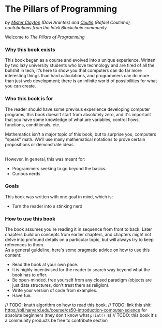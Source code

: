 # The Pillars of Programming
_by [Mister Clayton](https://github.com/misterclayt0n) (Davi Arantes) and [Coutin](https://github.com/c0utin) (Rafael Coutinho), contributions from the Inteli Blockchain community_

Welcome to _The Pillars of Programming_

### Why this book exists
This book began as a course and evolved into a unique experience. Written by two lazy university students who love technology and are tired of all the bullshit in tech, it’s here to show you that computers can do far more interesting things than hard calculations, and programmers can do more than just web development; there is an infinite world of possibilities for what you can create.

### Who this book is for
The reader should have some previous experience developing computer programs, this book doesn't start from absolutely zero, and it's important that you have some knowledge of what are variables, control flows, functions, conditionals, etc.
</br>

Mathematics isn't a major topic of this book, but to surprise you, computers "speak" math. We'll use many mathematical notations to prove certain propositions or demonstrate ideas.

</br>
However, in general, this was meant for:

- Programmers seeking to go beyond the basics.
- Curious nerds.

### Goals
This book was written with one goal in mind, which is:

- Turn the reader into a stinking nerd

### How to use this book
The book assumes you're reading it in sequence from front to back. Later chapters build on concepts from earlier chapters, and chapters might not delve into profound details on a particular topic, but will always try to keep references to them.
</br>
As a general guideline, here's some pragmatic advice on how to use this content:

- Read the book at your own pace.
- It is highly incentivised for the reader to search way beyond what the book has to offer.
- Be open-minded, free yourself from any closed paradigm (objects are just data structures, don't treat them as religion).
- Write your version of code from examples.
- Have fun.

// TODO: knuth algorithm on how to read this book,
// TODO: link this shit: https://pll.harvard.edu/course/cs50-introduction-computer-science for absolute beginners (they don't know what `print()` is)
// TODO: this book it's a community products be free to contribute section
